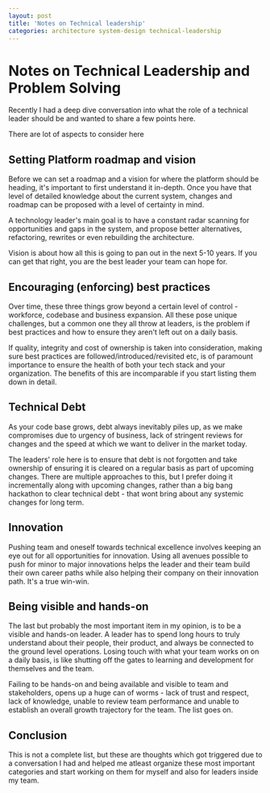 ```yaml
---
layout: post
title: 'Notes on Technical leadership'
categories: architecture system-design technical-leadership
---
```


# Notes on Technical Leadership and Problem Solving

Recently I had a deep dive conversation into what the role of a technical leader should be and wanted to share a few points here.

There are lot of aspects to consider here

## Setting Platform roadmap and vision

Before we can set a roadmap and a vision for where the platform should be heading, it's important to first understand it in-depth. Once you have that level of detailed knowledge about the current system, changes and roadmap can be proposed with a level of certainty in mind.

A technology leader's main goal is to have a constant radar scanning for opportunities and gaps in the system, and propose better alternatives, refactoring, rewrites or even rebuilding the architecture.

Vision is about how all this is going to pan out in the next 5-10 years. If you can get that right, you are the best leader your team can hope for.

## Encouraging (enforcing) best practices

Over time, these three things grow beyond a certain level of control - workforce, codebase and business expansion.
All these pose unique challenges, but a common one they all throw at leaders, is the problem if best practices and how to ensure they aren't left out on a daily basis.

If quality, integrity and cost of ownership is taken into consideration, making sure best practices are followed/introduced/revisited etc, is of paramount importance to ensure the health of both your tech stack and your organization. The benefits of this are incomparable if you start listing them down in detail.

## Technical Debt

As your code base grows, debt always inevitably piles up, as we make compromises due to urgency of business, lack of stringent reviews for changes and the speed at which we want to deliver in the market today.

The leaders' role here is to ensure that debt is not forgotten and take ownership of ensuring it is cleared on a regular basis as part of upcoming changes. There are multiple approaches to this, but I prefer doing it incrementally along with upcoming changes, rather than a big bang hackathon to clear technical debt - that wont bring about any systemic changes for long term.

## Innovation

Pushing team and oneself towards technical excellence involves keeping an eye out for all opportunities for innovation. Using all avenues possible to push for minor to major innovations helps the leader and their team build their own career paths while also helping their company on their innovation path. It's a true win-win.

## Being visible and hands-on

The last but probably the most important item in my opinion, is to be a visible and hands-on leader. A leader has to spend long hours to truly understand about their people, their product, and always be connected to the ground level operations. Losing touch with what your team works on on a daily basis, is like shutting off the gates to learning and development for themselves and the team.

Failing to be hands-on and being available and visible to team and stakeholders, opens up a huge can of worms - lack of trust and respect, lack of knowledge, unable to review team performance and unable to establish an overall growth trajectory for the team. The list goes on.

## Conclusion

This is not a complete list, but these are thoughts which got triggered due to a conversation I had and helped me atleast organize these most important categories and start working on them for myself and also for leaders inside my team.
